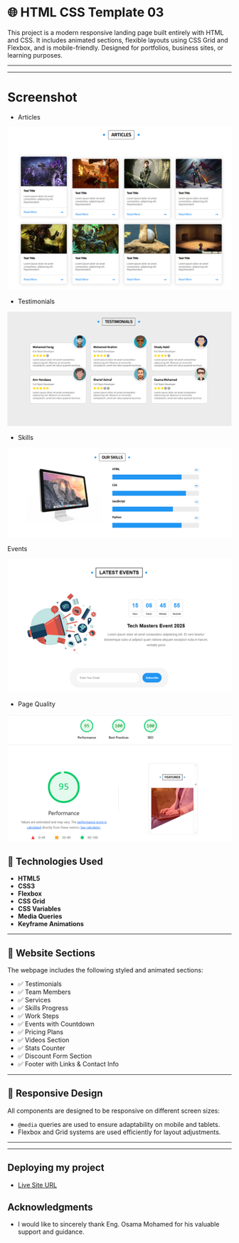 # 🌐 HTML CSS Template 03

This project is a modern responsive landing page built entirely with HTML and CSS. It includes animated sections, flexible layouts using CSS Grid and Flexbox, and is mobile-friendly. Designed for portfolios, business sites, or learning purposes.

---

---

# Screenshot

- Articles

![Articles](images/articles.png)



- Testimonials

![Testimonials](images/testimonials.png)

- Skills

![Skills](images/skills.png)

Events

![Events](images/event.png)

- Page Quality

![Page Quality](images/page-quality.PNG)

## 🔧 Technologies Used

- **HTML5**
- **CSS3**
- **Flexbox**
- **CSS Grid**
- **CSS Variables**
- **Media Queries**
- **Keyframe Animations**

---

## 🧩 Website Sections

The webpage includes the following styled and animated sections:

- ✅ Testimonials
- ✅ Team Members
- ✅ Services
- ✅ Skills Progress
- ✅ Work Steps
- ✅ Events with Countdown
- ✅ Pricing Plans
- ✅ Videos Section
- ✅ Stats Counter
- ✅ Discount Form Section
- ✅ Footer with Links & Contact Info

---

## 📱 Responsive Design

All components are designed to be responsive on different screen sizes:

- `@media` queries are used to ensure adaptability on mobile and tablets.
- Flexbox and Grid systems are used efficiently for layout adjustments.

---

---

## Deploying my project

- [Live Site URL](https://template-3-html-css-flax.vercel.app/#work-steps)

## Acknowledgments

- I would like to sincerely thank Eng. Osama Mohamed for his valuable support and guidance.
